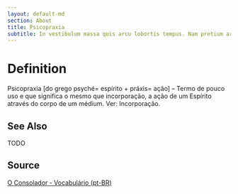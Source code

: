```yaml
---
layout: default-md
section: About
title: Psicopraxia
subtitle: In vestibulum massa quis arcu lobortis tempus. Nam pretium arcu in odio vulputate luctus.
---
```


# Definition
Psicopraxia [do grego psyché= espírito + práxis= ação] – Termo de pouco uso e que significa o mesmo que incorporação, a ação de um Espírito através do corpo de um médium. Ver: Incorporação.

## See Also
TODO

## Source
[O Consolador - Vocabulário (pt-BR)](http://www.oconsolador.com.br/linkfixo/vocabulario/principal.html)
